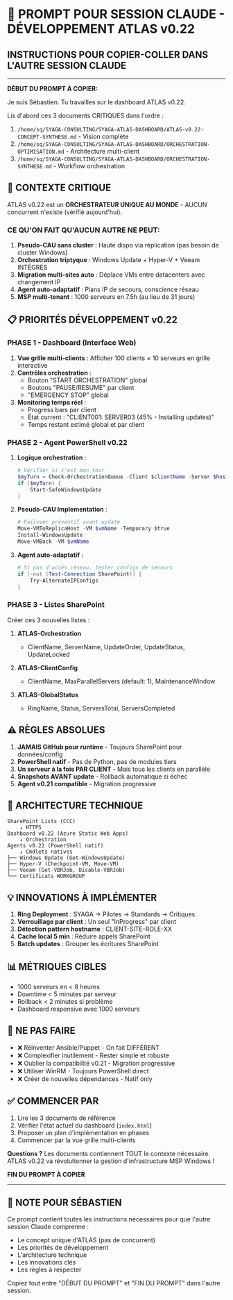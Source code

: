# 🚀 PROMPT POUR SESSION CLAUDE - DÉVELOPPEMENT ATLAS v0.22

## INSTRUCTIONS POUR COPIER-COLLER DANS L'AUTRE SESSION CLAUDE

---

**DÉBUT DU PROMPT À COPIER:**

Je suis Sébastien. Tu travailles sur le dashboard ATLAS v0.22. 

Lis d'abord ces 3 documents CRITIQUES dans l'ordre :
1. `/home/sq/SYAGA-CONSULTING/SYAGA-ATLAS-DASHBOARD/ATLAS-v0.22-CONCEPT-SYNTHESE.md` - Vision complète
2. `/home/sq/SYAGA-CONSULTING/SYAGA-ATLAS-DASHBOARD/ORCHESTRATION-OPTIMISATION.md` - Architecture multi-client
3. `/home/sq/SYAGA-CONSULTING/SYAGA-ATLAS-DASHBOARD/ORCHESTRATION-SYNTHESE.md` - Workflow orchestration

## 🎯 CONTEXTE CRITIQUE

ATLAS v0.22 est un **ORCHESTRATEUR UNIQUE AU MONDE** - AUCUN concurrent n'existe (vérifié aujourd'hui).

### CE QU'ON FAIT QU'AUCUN AUTRE NE PEUT:
1. **Pseudo-CAU sans cluster** : Haute dispo via réplication (pas besoin de cluster Windows)
2. **Orchestration triptyque** : Windows Update + Hyper-V + Veeam INTÉGRÉS
3. **Migration multi-sites auto** : Déplace VMs entre datacenters avec changement IP
4. **Agent auto-adaptatif** : Plans IP de secours, conscience réseau
5. **MSP multi-tenant** : 1000 serveurs en 7.5h (au lieu de 31 jours)

## 📋 PRIORITÉS DÉVELOPPEMENT v0.22

### PHASE 1 - Dashboard (Interface Web)
1. **Vue grille multi-clients** : Afficher 100 clients × 10 serveurs en grille interactive
2. **Contrôles orchestration** :
   - Bouton "START ORCHESTRATION" global
   - Boutons "PAUSE/RESUME" par client
   - "EMERGENCY STOP" global
3. **Monitoring temps réel** :
   - Progress bars par client
   - État current : "CLIENT001: SERVER03 (45% - Installing updates)"
   - Temps restant estimé global et par client

### PHASE 2 - Agent PowerShell v0.22
1. **Logique orchestration** :
   ```powershell
   # Vérifier si c'est mon tour
   $myTurn = Check-OrchestrationQueue -Client $clientName -Server $hostname
   if ($myTurn) {
       Start-SafeWindowsUpdate
   }
   ```

2. **Pseudo-CAU Implementation** :
   ```powershell
   # Failover préventif avant update
   Move-VMToReplicaHost -VM $vmName -Temporary $true
   Install-WindowsUpdate
   Move-VMBack -VM $vmName
   ```

3. **Agent auto-adaptatif** :
   ```powershell
   # Si pas d'accès réseau, tester configs de secours
   if (-not (Test-Connection SharePoint)) {
       Try-AlternateIPConfigs
   }
   ```

### PHASE 3 - Listes SharePoint
Créer ces 3 nouvelles listes :

1. **ATLAS-Orchestration**
   - ClientName, ServerName, UpdateOrder, UpdateStatus, UpdateLocked

2. **ATLAS-ClientConfig**  
   - ClientName, MaxParallelServers (default: 1), MaintenanceWindow

3. **ATLAS-GlobalStatus**
   - RingName, Status, ServersTotal, ServersCompleted

## ⚠️ RÈGLES ABSOLUES

1. **JAMAIS GitHub pour runtime** - Toujours SharePoint pour données/config
2. **PowerShell natif** - Pas de Python, pas de modules tiers
3. **Un serveur à la fois PAR CLIENT** - Mais tous les clients en parallèle
4. **Snapshots AVANT update** - Rollback automatique si échec
5. **Agent v0.21 compatible** - Migration progressive

## 🔧 ARCHITECTURE TECHNIQUE

```
SharePoint Lists (CCC)
    ↓ HTTPS
Dashboard v0.22 (Azure Static Web Apps)
    ↓ Orchestration
Agents v0.22 (PowerShell natif)
    ↓ Cmdlets natives
├── Windows Update (Get-WindowsUpdate)
├── Hyper-V (Checkpoint-VM, Move-VM)
├── Veeam (Get-VBRJob, Disable-VBRJob)
└── Certificats WORKGROUP
```

## 💡 INNOVATIONS À IMPLÉMENTER

1. **Ring Deployment** : SYAGA → Pilotes → Standards → Critiques
2. **Verrouillage par client** : Un seul "InProgress" par client
3. **Détection pattern hostname** : CLIENT-SITE-ROLE-XX
4. **Cache local 5 min** : Réduire appels SharePoint
5. **Batch updates** : Grouper les écritures SharePoint

## 📊 MÉTRIQUES CIBLES

- 1000 serveurs en < 8 heures
- Downtime < 5 minutes par serveur  
- Rollback < 2 minutes si problème
- Dashboard responsive avec 1000 serveurs

## 🚫 NE PAS FAIRE

- ❌ Réinventer Ansible/Puppet - On fait DIFFÉRENT
- ❌ Complexifier inutilement - Rester simple et robuste
- ❌ Oublier la compatibilité v0.21 - Migration progressive
- ❌ Utiliser WinRM - Toujours PowerShell direct
- ❌ Créer de nouvelles dépendances - Natif only

## ✅ COMMENCER PAR

1. Lire les 3 documents de référence
2. Vérifier l'état actuel du dashboard (`index.html`)
3. Proposer un plan d'implémentation en phases
4. Commencer par la vue grille multi-clients

**Questions ?** Les documents contiennent TOUT le contexte nécessaire. ATLAS v0.22 va révolutionner la gestion d'infrastructure MSP Windows !

**FIN DU PROMPT À COPIER**

---

## 📝 NOTE POUR SÉBASTIEN

Ce prompt contient toutes les instructions nécessaires pour que l'autre session Claude comprenne :
- Le concept unique d'ATLAS (pas de concurrent)
- Les priorités de développement
- L'architecture technique
- Les innovations clés
- Les règles à respecter

Copiez tout entre "DÉBUT DU PROMPT" et "FIN DU PROMPT" dans l'autre session.